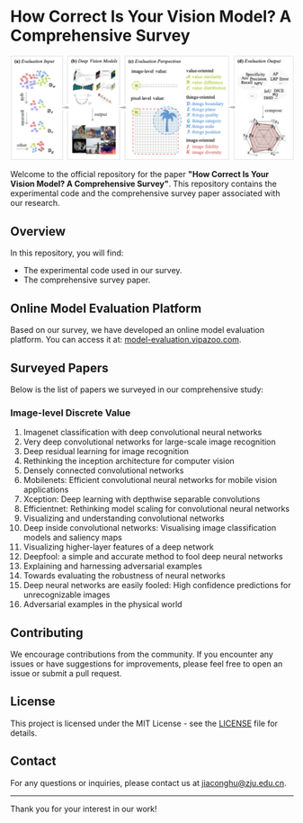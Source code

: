 # How Correct Is Your Vision Model? A Comprehensive Survey
![framework](framework.png)

Welcome to the official repository for the paper **"How Correct Is Your Vision Model? A Comprehensive Survey"**. This repository contains the experimental code and the comprehensive survey paper associated with our research.

## Overview

In this repository, you will find:
- The experimental code used in our survey.
- The comprehensive survey paper.

## Online Model Evaluation Platform

Based on our survey, we have developed an online model evaluation platform. You can access it at: [model-evaluation.vipazoo.com](http://model-evaluation.vipazoo.com).

## Surveyed Papers

Below is the list of papers we surveyed in our comprehensive study:

### Image-level Discrete Value
1. Imagenet classification with deep convolutional neural networks
2. Very deep convolutional networks for large-scale image recognition
3. Deep residual learning for image recognition
4. Rethinking the inception architecture for computer vision
5. Densely connected convolutional networks
6. Mobilenets: Efficient convolutional neural networks for mobile vision applications
7. Xception: Deep learning with depthwise separable convolutions
8. Efficientnet: Rethinking model scaling for convolutional neural networks
9. Visualizing and understanding convolutional networks
10. Deep inside convolutional networks: Visualising image classification models and saliency maps
11. Visualizing higher-layer features of a deep network
12. Deepfool: a simple and accurate method to fool deep neural networks
13. Explaining and harnessing adversarial examples
14. Towards evaluating the robustness of neural networks
15. Deep neural networks are easily fooled: High confidence predictions for unrecognizable images
16. Adversarial examples in the physical world

[//]: # ()
[//]: # (### Image-level Discrete Value)

[//]: # ()
[//]: # (### Image-level Discrete Value)

[//]: # ()
[//]: # (### Image-level Discrete Value)

## Contributing

We encourage contributions from the community. If you encounter any issues or have suggestions for improvements, please feel free to open an issue or submit a pull request.

## License

This project is licensed under the MIT License - see the [LICENSE](LICENSE) file for details.

## Contact

For any questions or inquiries, please contact us at [jiaconghu@zju.edu.cn](jiaconghu@zju.edu.cn).

---

Thank you for your interest in our work!